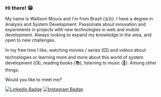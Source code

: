 ### Hi there! 😁

My name is Wallison Moura and I'm from Brazil (🇧🇷). I have a degree in Analysis and System Development. Passionate about innovation and experiments in projects with new technologies in web and mobile development. Always looking to expand my knowledge in the area, and open to new challenges.

In my free time I like, watching movies / series (🎞️) and videos about technologies or learning more and more about this world of system development (📺), reading books (📚), listening to music (🎵). Among other things.

Would you like to meet me?

[![Linkedin Badge](https://img.shields.io/badge/-LinkedIn-blue?style=flat-square&logo=Linkedin&logoColor=white&link=https://www.linkedin.com/in/wallison-moura/)](https://www.linkedin.com/in/wallison-moura/) [![Instagram Badge](https://img.shields.io/badge/-Instagram-F66A1F?style=red&logo=Instagram&logoColor=white)](https://www.instagram.com/wallison_dev/)
